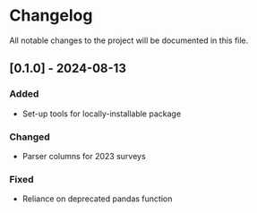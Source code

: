 # Changelog

All notable changes to the project will be documented in this file.

## [0.1.0] - 2024-08-13
### Added
- Set-up tools for locally-installable package

### Changed
- Parser columns for 2023 surveys

### Fixed
- Reliance on deprecated pandas function
